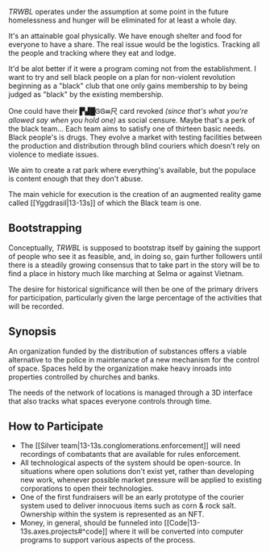 
_TRWBL_ operates under the assumption at some point in the future homelessness and hunger will be eliminated for at least a whole day.

It's an attainable goal physically. We have enough shelter and food for everyone to have a share. The real issue would be the logistics. Tracking all the people and tracking where they eat and lodge.

It'd be alot better if it were a program coming not from the establishment. I want to try and sell black people on a plan for non-violent revolution beginning as a "black" club that one only gains membership to by being judged as "black" by the existing membership.

One could have their ▛▟█ᎶᎶ☰尺 card revoked *(since that's what you're allowed say when you hold one)* as social censure. Maybe that's a perk of the black team… Each team aims to satisfy one of thirteen basic needs. Black people's is drugs. They evolve a market with testing facilities between the production and distribution through blind couriers which doesn't rely on violence to mediate issues.

We aim to create a rat park where everything's available, but the populace is content enough that they don't abuse.

The main vehicle for execution is the creation of an augmented reality game called [[Yggdrasil|13-13s]] of which the Black team is one.

## Bootstrapping

Conceptually, _TRWBL_ is supposed to bootstrap itself by gaining the support of people who see it as feasible, and, in doing so, gain further followers until there is a steadily growing consensus that to take part in the story will be to find a place in history much like marching at Selma or against Vietnam.

The desire for historical significance will then be one of the primary drivers for participation, particularly given the large percentage of the activities that will be recorded.

## Synopsis

An organization funded by the distribution of substances offers a viable alternative to the police in maintenance of a new mechanism for the control of space. Spaces held by the organization make heavy inroads into properties controlled by churches and banks.

The needs of the network of locations is managed through a 3D interface that also tracks what spaces everyone controls through time.

## How to Participate

* The [[Silver team|13-13s.conglomerations.enforcement]] will need recordings of combatants that are available for rules enforcement.
* All technological aspects of the system should be open-source. In situations where open solutions don't exist yet, rather than developing new work, whenever possible market pressure will be applied to existing corporations to open their technologies.
* One of the first fundraisers will be an early prototype of the courier system used to deliver innocuous items such as corn & rock salt. Ownership within the system is represented as an NFT.
* Money, in general, should be funneled into [[Code|13-13s.axes.projects#^code]] where it will be converted into computer programs to support various aspects of the process.
